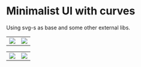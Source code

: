 # Minimalist UI with curves

Using svg-s as base and some other external libs.

<table>
  <tr>
    <td><img src="https://github.com/zsomborjoel/minimalist-ui/tree/master/docs/blob.gif"></td>
    <td><img src="https://github.com/zsomborjoel/minimalist-ui/tree/master/docs/curve3.png"></td>
  </tr>
</table>
<table>
  <tr>
    <td><img src="https://github.com/zsomborjoel/minimalist-ui/tree/master/docs/curve2.png"></td>
    <td><img src="https://github.com/zsomborjoel/minimalist-ui/tree/master/docs/curve1.png"></td>
  </tr>
</table>
